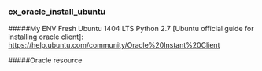 ### cx_oracle_install_ubuntu

#####My ENV
Fresh Ubuntu 1404 LTS
Python 2.7
[Ubuntu official guide for installing oracle client]: https://help.ubuntu.com/community/Oracle%20Instant%20Client

#####Oracle resource
